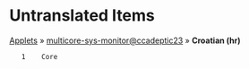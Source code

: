 # Untranslated Items
[Applets](../../../README.md) &#187; [multicore-sys-monitor@ccadeptic23](../README.md) &#187; **Croatian (hr)**

       1	Core

